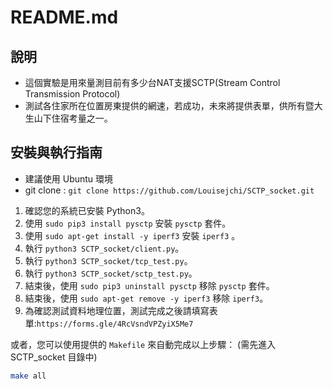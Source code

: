 # README.md
## 說明
* 這個實驗是用來量測目前有多少台NAT支援SCTP(Stream Control Transmission Protocol)
* 測試各住家所在位置房東提供的網速，若成功，未來將提供表單，供所有暨大生山下住宿考量之一。

## 安裝與執行指南

* 建議使用 Ubuntu 環境
* git clone : `git clone https://github.com/Louisejchi/SCTP_socket.git`

1. 確認您的系統已安裝 Python3。
2. 使用 `sudo pip3 install pysctp` 安裝 `pysctp` 套件。 
3. 使用 `sudo apt-get install -y iperf3` 安裝 `iperf3` 。
4. 執行 `python3 SCTP_socket/client.py`。
5. 執行 `python3 SCTP_socket/tcp_test.py`。
6. 執行 `python3 SCTP_socket/sctp_test.py`。
7. 結束後，使用 `sudo pip3 uninstall pysctp` 移除 `pysctp` 套件。
8. 結束後，使用 `sudo apt-get remove -y iperf3` 移除 `iperf3`。
9. 為確認測試資料地理位置，測試完成之後請填寫表單:`https://forms.gle/4RcVsndVPZyiX5Me7`

或者，您可以使用提供的 `Makefile` 來自動完成以上步驟：
(需先進入 SCTP_socket 目錄中)

```bash
make all


